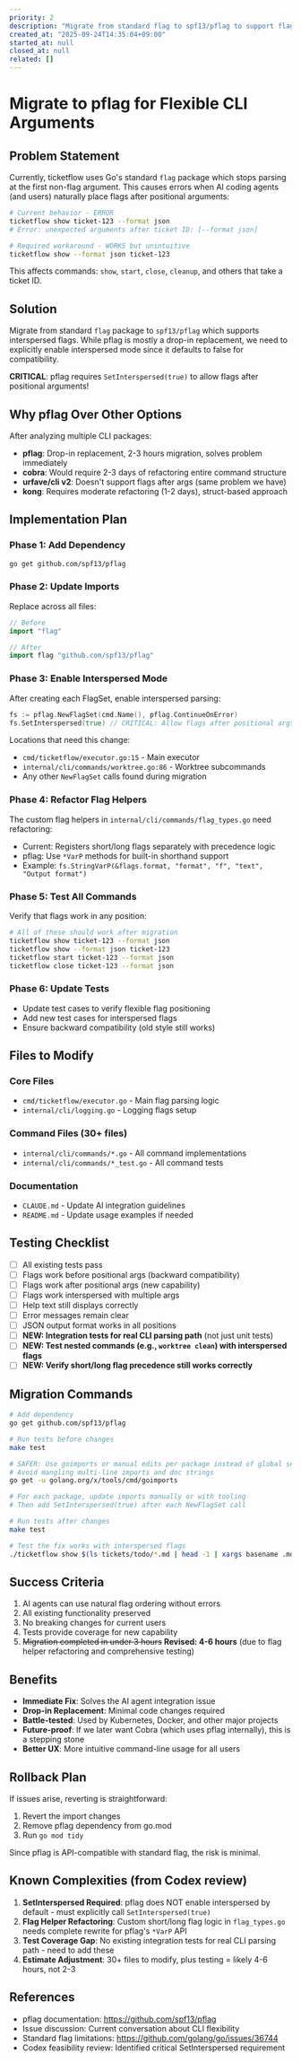```yaml
---
priority: 2
description: "Migrate from standard flag to spf13/pflag to support flags after positional arguments"
created_at: "2025-09-24T14:35:04+09:00"
started_at: null
closed_at: null
related: []
---
```


# Migrate to pflag for Flexible CLI Arguments

## Problem Statement

Currently, ticketflow uses Go's standard `flag` package which stops parsing at the first non-flag argument. This causes errors when AI coding agents (and users) naturally place flags after positional arguments:

```bash
# Current behavior - ERROR
ticketflow show ticket-123 --format json
# Error: unexpected arguments after ticket ID: [--format json]

# Required workaround - WORKS but unintuitive
ticketflow show --format json ticket-123
```

This affects commands: `show`, `start`, `close`, `cleanup`, and others that take a ticket ID.

## Solution

Migrate from standard `flag` package to `spf13/pflag` which supports interspersed flags. While pflag is mostly a drop-in replacement, we need to explicitly enable interspersed mode since it defaults to false for compatibility.

**CRITICAL**: pflag requires `SetInterspersed(true)` to allow flags after positional arguments!

## Why pflag Over Other Options

After analyzing multiple CLI packages:
- **pflag**: Drop-in replacement, 2-3 hours migration, solves problem immediately
- **cobra**: Would require 2-3 days of refactoring entire command structure
- **urfave/cli v2**: Doesn't support flags after args (same problem we have)
- **kong**: Requires moderate refactoring (1-2 days), struct-based approach

## Implementation Plan

### Phase 1: Add Dependency
```bash
go get github.com/spf13/pflag
```

### Phase 2: Update Imports
Replace across all files:
```go
// Before
import "flag"

// After
import flag "github.com/spf13/pflag"
```

### Phase 3: Enable Interspersed Mode
After creating each FlagSet, enable interspersed parsing:
```go
fs := pflag.NewFlagSet(cmd.Name(), pflag.ContinueOnError)
fs.SetInterspersed(true) // CRITICAL: Allow flags after positional args
```

Locations that need this change:
- `cmd/ticketflow/executor.go:15` - Main executor
- `internal/cli/commands/worktree.go:86` - Worktree subcommands
- Any other `NewFlagSet` calls found during migration

### Phase 4: Refactor Flag Helpers
The custom flag helpers in `internal/cli/commands/flag_types.go` need refactoring:
- Current: Registers short/long flags separately with precedence logic
- pflag: Use `*VarP` methods for built-in shorthand support
- Example: `fs.StringVarP(&flags.format, "format", "f", "text", "Output format")`

### Phase 5: Test All Commands
Verify that flags work in any position:
```bash
# All of these should work after migration
ticketflow show ticket-123 --format json
ticketflow show --format json ticket-123
ticketflow start ticket-123 --format json
ticketflow close ticket-123 --format json
```

### Phase 6: Update Tests
- Update test cases to verify flexible flag positioning
- Add new test cases for interspersed flags
- Ensure backward compatibility (old style still works)

## Files to Modify

### Core Files
- `cmd/ticketflow/executor.go` - Main flag parsing logic
- `internal/cli/logging.go` - Logging flags setup

### Command Files (30+ files)
- `internal/cli/commands/*.go` - All command implementations
- `internal/cli/commands/*_test.go` - All command tests

### Documentation
- `CLAUDE.md` - Update AI integration guidelines
- `README.md` - Update usage examples if needed

## Testing Checklist

- [ ] All existing tests pass
- [ ] Flags work before positional args (backward compatibility)
- [ ] Flags work after positional args (new capability)
- [ ] Flags work interspersed with multiple args
- [ ] Help text still displays correctly
- [ ] Error messages remain clear
- [ ] JSON output format works in all positions
- [ ] **NEW: Integration tests for real CLI parsing path** (not just unit tests)
- [ ] **NEW: Test nested commands (e.g., `worktree clean`) with interspersed flags**
- [ ] **NEW: Verify short/long flag precedence still works correctly**

## Migration Commands

```bash
# Add dependency
go get github.com/spf13/pflag

# Run tests before changes
make test

# SAFER: Use goimports or manual edits per package instead of global sed
# Avoid mangling multi-line imports and doc strings
go get -u golang.org/x/tools/cmd/goimports

# For each package, update imports manually or with tooling
# Then add SetInterspersed(true) after each NewFlagSet call

# Run tests after changes
make test

# Test the fix works with interspersed flags
./ticketflow show $(ls tickets/todo/*.md | head -1 | xargs basename .md) --format json
```

## Success Criteria

1. AI agents can use natural flag ordering without errors
2. All existing functionality preserved
3. No breaking changes for current users
4. Tests provide coverage for new capability
5. ~~Migration completed in under 3 hours~~ **Revised: 4-6 hours** (due to flag helper refactoring and comprehensive testing)

## Benefits

- **Immediate Fix**: Solves the AI agent integration issue
- **Drop-in Replacement**: Minimal code changes required
- **Battle-tested**: Used by Kubernetes, Docker, and other major projects
- **Future-proof**: If we later want Cobra (which uses pflag internally), this is a stepping stone
- **Better UX**: More intuitive command-line usage for all users

## Rollback Plan

If issues arise, reverting is straightforward:
1. Revert the import changes
2. Remove pflag dependency from go.mod
3. Run `go mod tidy`

Since pflag is API-compatible with standard flag, the risk is minimal.

## Known Complexities (from Codex review)

1. **SetInterspersed Required**: pflag does NOT enable interspersed by default - must explicitly call `SetInterspersed(true)`
2. **Flag Helper Refactoring**: Custom short/long flag logic in `flag_types.go` needs complete rewrite for pflag's `*VarP` API
3. **Test Coverage Gap**: No existing integration tests for real CLI parsing path - need to add these
4. **Estimate Adjustment**: 30+ files to modify, plus testing = likely 4-6 hours, not 2-3

## References

- pflag documentation: https://github.com/spf13/pflag
- Issue discussion: Current conversation about CLI flexibility
- Standard flag limitations: https://github.com/golang/go/issues/36744
- Codex feasibility review: Identified critical SetInterspersed requirement